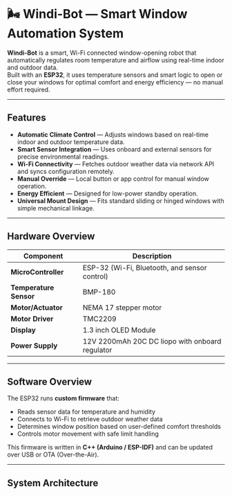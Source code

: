 # 🌬️ Windi-Bot — Smart Window Automation System

**Windi-Bot** is a smart, Wi-Fi connected window-opening robot that automatically regulates room temperature and airflow using real-time indoor and outdoor data.  
Built with an **ESP32**, it uses temperature sensors and smart logic to open or close your windows for optimal comfort and energy efficiency — no manual effort required.

---

## Features

-  **Automatic Climate Control** — Adjusts windows based on real-time indoor and outdoor temperature data.  
-  **Smart Sensor Integration** — Uses onboard and external sensors for precise environmental readings.  
-  **Wi-Fi Connectivity** — Fetches outdoor weather data via network API and syncs configuration remotely.  
-  **Manual Override** — Local button or app control for manual window operation.  
-  **Energy Efficient** — Designed for low-power standby operation.  
-  **Universal Mount Design** — Fits standard sliding or hinged windows with simple mechanical linkage.

---

## Hardware Overview

| Component | Description |
|------------|-------------|
| **MicroController** | ESP-32 (Wi-Fi, Bluetooth, and sensor control) |
| **Temperature Sensor** | BMP-180 |
| **Motor/Actuator** | NEMA 17 stepper motor|
| **Motor Driver** | TMC2209 |
| **Display** | 1.3 inch OLED Module |
| **Power Supply** | 12V 2200mAh 20C DC liopo with onboard regulator |

---

##  Software Overview

The ESP32 runs **custom firmware** that:
- Reads sensor data for temperature and humidity  
- Connects to Wi-Fi to retrieve outdoor weather data  
- Determines window position based on user-defined comfort thresholds  
- Controls motor movement with safe limit handling  

This firmware is written in **C++ (Arduino / ESP-IDF)** and can be updated over USB or OTA (Over-the-Air).

---

## System Architecture

